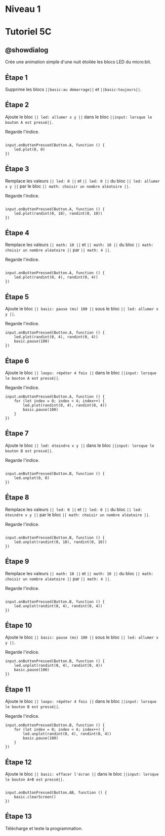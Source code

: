 # Niveau 1

# Tutoriel 5C

## @showdialog

Crée une animation simple d'une nuit étoilée les blocs LED du micro:bit.

## Étape 1

Supprime les blocs ``||basic:au démarrage||`` et ``||basic:toujours||``.

## Étape 2

Ajoute le bloc ``|| led: allumer x y ||`` dans le bloc ``||input: lorsque le bouton A est pressé||``.

Regarde l'indice.

```blocks

input.onButtonPressed(Button.A, function () {
    led.plot(0, 0)
})

```

## Étape 3

Remplace les valeurs ``|| led: 0 ||`` et ``|| led: 0 ||`` du bloc ``|| led: allumer x y ||`` par le bloc ``|| math: choisir un nombre aléatoire ||``.

Regarde l'indice.

```blocks

input.onButtonPressed(Button.A, function () {
    led.plot(randint(0, 10), randint(0, 10))
})

```

## Étape 4

Remplace les valeurs ``|| math: 10 ||`` et ``|| math: 10 ||`` du bloc ``|| math: choisir un nombre aléatoire ||`` par ``|| math: 4 ||``.

Regarde l'indice.

```blocks

input.onButtonPressed(Button.A, function () {
    led.plot(randint(0, 4), randint(0, 4))
})

```

## Étape 5

Ajoute le bloc ``|| basic: pause (ms) 100 ||`` sous le bloc ``|| led: allumer x y ||``.

Regarde l'indice.

```blocks
input.onButtonPressed(Button.A, function () {
    led.plot(randint(0, 4), randint(0, 4))
    basic.pause(100)
})
```

## Étape 6

Ajoute le bloc ``|| loops: répéter 4 fois ||`` dans le bloc ``||input: lorsque le bouton A est pressé||``.

Regarde l'indice.

```blocks
input.onButtonPressed(Button.A, function () {
    for (let index = 0; index < 4; index++) {
        led.plot(randint(0, 4), randint(0, 4))
        basic.pause(100)
    }
})
```

## Étape 7

Ajoute le bloc ``|| led: éteindre x y ||`` dans le bloc ``||input: lorsque le bouton B est pressé||``.

Regarde l'indice.

```blocks

input.onButtonPressed(Button.B, function () {
    led.unplot(0, 0)
})

```

## Étape 8

Remplace les valeurs ``|| led: 0 ||`` et ``|| led: 0 ||`` du bloc ``|| led: éteindre x y ||`` par le bloc ``|| math: choisir un nombre aléatoire ||``.

Regarde l'indice.

```blocks

input.onButtonPressed(Button.B, function () {
    led.unplot(randint(0, 10), randint(0, 10))
})

```

## Étape 9

Remplace les valeurs ``|| math: 10 ||`` et ``|| math: 10 ||`` du bloc ``|| math: choisir un nombre aléatoire ||`` par ``|| math: 4 ||``.

Regarde l'indice.

```blocks

input.onButtonPressed(Button.B, function () {
    led.unplot(randint(0, 4), randint(0, 4))
})

```

## Étape 10

Ajoute le bloc ``|| basic: pause (ms) 100 ||`` sous le bloc ``|| led: allumer x y ||``.

Regarde l'indice.

```blocks
input.onButtonPressed(Button.B, function () {
    led.unplot(randint(0, 4), randint(0, 4))
    basic.pause(100)
})
```

## Étape 11

Ajoute le bloc ``|| loops: répéter 4 fois ||`` dans le bloc ``||input: lorsque le bouton B est pressé||``.

Regarde l'indice.

```blocks
input.onButtonPressed(Button.B, function () {
    for (let index = 0; index < 4; index++) {
        led.unplot(randint(0, 4), randint(0, 4))
        basic.pause(100)
    }
})
```

## Étape 12

Ajoute le bloc ``|| basic: effacer l'écran ||`` dans le bloc ``||input: lorsque le bouton A+B est pressé||``.

```blocks

input.onButtonPressed(Button.AB, function () {
    basic.clearScreen()
})

```

## Étape 13

Télécharge et teste la programmation.